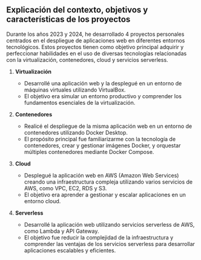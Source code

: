## Explicación del contexto, objetivos y características de los proyectos

Durante los años 2023 y 2024, he desarrollado 4 proyectos personales centrados en el despliegue de aplicaciones web en diferentes entornos tecnológicos. Estos proyectos tienen como objetivo principal adquirir y perfeccionar habilidades en el uso de diversas tecnologías relacionadas con la virtualización, contenedores, cloud y servicios serverless.

1. **Virtualización**
    - Desarrollé una aplicación web y la desplegué en un entorno de máquinas virtuales utilizando VirtualBox.
    - El objetivo era simular un entorno productivo y comprender los fundamentos esenciales de la virtualización.

2. **Contenedores**
    - Realicé el despliegue de la misma aplicación web en un entorno de contenedores utilizando Docker Desktop.
    - El propósito principal fue familiarizarme con la tecnología de contenedores, crear y gestionar imágenes Docker, y orquestar múltiples contenedores mediante Docker Compose.

3. **Cloud**
    - Desplegué la aplicación web en AWS (Amazon Web Services) creando una infraestructura compleja utilizando varios servicios de AWS, como VPC, EC2, RDS y S3.
    - El objetivo era aprender a gestionar y escalar aplicaciones en un entorno cloud.

4. **Serverless**
    - Desarrollé la aplicación web utilizando servicios serverless de AWS, como Lambda y API Gateway.
    - El objetivo fue reducir la complejidad de la infraestructura y comprender las ventajas de los servicios serverless para desarrollar aplicaciones escalables y eficientes.
